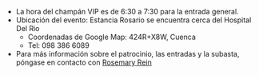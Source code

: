 - La hora del champán VIP es de 6:30 a 7:30 para la entrada general.
- Ubicación del evento: Estancia Rosario se encuentra cerca del Hospital Del Rio
  - Coordenadas de Google Map: 424R+X8W, Cuenca
  - Tel: 098 386 6089
- Para más información sobre el patrocinio, las entradas y la subasta, póngase en contacto con [Rosemary Rein](mail-link)